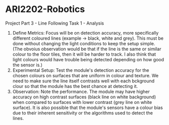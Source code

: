 # ARI2202-Robotics

Project Part 3 - Line Following
Task 1 - Analysis

1. Define Metrics: Focus will be on detection accuracy, more specifically different coloured lines (example -> black, white and grey). This must be done without changing the light conditions to keep the setup simple. (The obvoius observation would be that if the line is the same or similar colour to the floor tiles, then it will be harder to track. I also think that light colours would have trouble being detected depending on how good the sensor is.)
2. Experimental Setup: Test the module's detection accuracy for the chosen colours on surfaces that are uniform in colour and texture. We need to make sure the line itself contrasts well with each bckground clour so that the module has the best chance at detecting it.
3. Observation: Note the performance. The module may have higher accuracy on high contrast surfaces (black line on white background) when compared to surfaces with lower contrast (grey line on white surface). It is also possible that the module's sensors have a colour bias due to their inherent sensitivity or the algorithms used to detect the lines.
